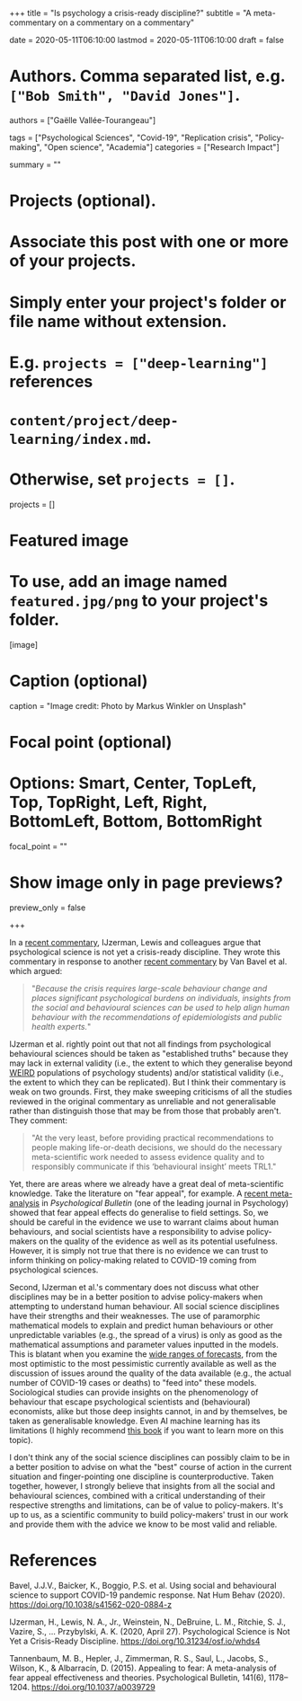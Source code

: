 +++
title = "Is psychology a crisis-ready discipline?"
subtitle = "A meta-commentary on a commentary on a commentary"

date = 2020-05-11T06:10:00
lastmod = 2020-05-11T06:10:00
draft = false

# Authors. Comma separated list, e.g. `["Bob Smith", "David Jones"]`.
authors = ["Gaëlle Vallée-Tourangeau"]

tags = ["Psychological Sciences", "Covid-19", "Replication crisis", "Policy-making", "Open science", "Academia"]
categories = ["Research Impact"]

summary = ""

# Projects (optional).
#   Associate this post with one or more of your projects.
#   Simply enter your project's folder or file name without extension.
#   E.g. `projects = ["deep-learning"]` references 
#   `content/project/deep-learning/index.md`.
#   Otherwise, set `projects = []`.
projects = []

# Featured image
# To use, add an image named `featured.jpg/png` to your project's folder. 
[image]
  # Caption (optional)
  caption = "Image credit: Photo by Markus Winkler on Unsplash"

  # Focal point (optional)
  # Options: Smart, Center, TopLeft, Top, TopRight, Left, Right, BottomLeft, Bottom, BottomRight
  focal_point = ""

  # Show image only in page previews?
  preview_only = false

+++

In a [recent commentary](http://10.31234/osf.io/whds4), IJzerman, Lewis and colleagues argue that psychological science is not yet a crisis-ready discipline. They wrote this commentary in response to another [recent commentary](https://www.nature.com/articles/s41562-020-0884-z) by Van Bavel et al. which argued:

> "_Because the crisis requires large-scale behaviour change and places significant psychological burdens on individuals, insights from the social and behavioural sciences can be used to help align human behaviour with the recommendations of epidemiologists and public health experts._"

IJzerman et al. rightly point out that not all findings from psychological behavioural sciences should be taken as "established truths" because they may lack in external validity (i.e., the extent to which they generalise beyond [WEIRD](https://www.apa.org/monitor/2010/05/weird) populations of psychology students) and/or statistical validity (i.e., the extent to which they can be replicated). But I think their commentary is weak on two grounds. First, they make sweeping criticisms of all the studies reviewed in the original commentary as unreliable and not generalisable rather than distinguish those that may be from those that probably aren't. They comment: 

> "At the very least, before providing practical recommendations to people making life-or-death decisions, we should do the necessary meta-scientific work needed to assess evidence quality and to responsibly communicate if this ‘behavioural insight’ meets TRL1." 

Yet, there are areas where we already have a great deal of meta-scientific knowledge. Take the literature on "fear appeal", for example. A [recent meta-analysis](https://psycnet.apa.org/record/2015-48611-002) in _Psychological Bulletin_ (one of the leading journal in Psychology) showed that fear appeal effects do generalise to field settings. So, we should be careful in the evidence we use to warrant claims about human behaviours, and social scientists have a responsibility to advise policy-makers on the quality of the evidence as well as its potential usefulness. However, it is simply not true that there is no evidence we can trust to inform thinking on policy-making related to COVID-19 coming from psychological sciences.

Second, IJzerman et al.'s commentary does not discuss what other disciplines may be in a better position to advise policy-makers when attempting to understand human behaviour. All social science disciplines have their strengths and their weaknesses. The use of paramorphic mathematical models to explain and predict human behaviours or other unpredictable variables (e.g., the spread of a virus) is only as good as the mathematical assumptions and parameter values inputted in the models. This is blatant when you examine the [wide ranges of forecasts](https://theconversation.com/lack-of-data-makes-predicting-covid-19s-spread-difficult-but-models-are-still-vital-135797), from the most optimistic to the most pessimistic currently available as well as the discussion of issues around the quality of the data available (e.g., the actual number of COVID-19 cases or deaths) to "feed into" these models.  Sociological studies can provide insights on the phenomenology of behaviour that escape psychological scientists and (behavioural) economists, alike but those deep insights cannot, in and by themselves, be taken as generalisable knowledge. Even AI machine learning has its limitations (I highly recommend [this book](https://www.amazon.co.uk/Hello-World-How-Human-Machine/dp/0857525247) if you want to learn more on this topic). 

I don't think any of the social science disciplines can possibly claim to be in a better position to advise on what the "best" course of action in the current situation and finger-pointing one discipline is counterproductive. Taken together, however, I strongly believe that insights from all the social and behavioural sciences, combined with a critical understanding of their respective strengths and limitations, can be of value to policy-makers. It's up to us, as a scientific community to build policy-makers' trust in our work and provide them with the advice we know to be most valid and reliable.

# References

Bavel, J.J.V., Baicker, K., Boggio, P.S. et al. Using social and behavioural science to support COVID-19 pandemic response. Nat Hum Behav (2020). https://doi.org/10.1038/s41562-020-0884-z

IJzerman, H., Lewis, N. A., Jr., Weinstein, N., DeBruine, L. M., Ritchie, S. J., Vazire, S., … Przybylski, A. K. (2020, April 27). Psychological Science is Not Yet a Crisis-Ready Discipline. https://doi.org/10.31234/osf.io/whds4

Tannenbaum, M. B., Hepler, J., Zimmerman, R. S., Saul, L., Jacobs, S., Wilson, K., & Albarracín, D. (2015). Appealing to fear: A meta-analysis of fear appeal effectiveness and theories. Psychological Bulletin, 141(6), 1178–1204. https://doi.org/10.1037/a0039729
